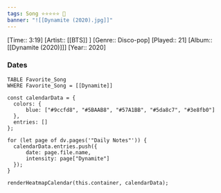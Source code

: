 ```yaml
---
tags: Song ⭐⭐⭐⭐⭐ 💛
banner: "![[Dynamite (2020).jpg]]"
---
```

[Time:: 3:19]
[Artist:: [[BTS]] ]
[Genre:: Disco-pop]
[Played:: 21]
[Album:: [[Dynamite (2020)]]]
[Year:: 2020]
### Dates
````dataview
TABLE Favorite_Song
WHERE Favorite_Song = [[Dynamite]]
````

  ```dataviewjs
const calendarData = { 
	colors: { 
		blue: ["#9ccfd8", "#5BAAB8", "#57A1BB", "#5da8c7", "#3e8fb0"] 
	}, 
	entries: [] 
}; 

for (let page of dv.pages('"Daily Notes"')) { 
	calendarData.entries.push({ 
		date: page.file.name, 
		intensity: page["Dynamite"]
	}); 
} 

renderHeatmapCalendar(this.container, calendarData);
```
